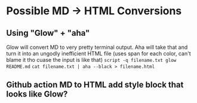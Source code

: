# Possible MD -> HTML Conversions


## Using "Glow" + "aha"
Glow will convert MD to very pretty terminal output. Aha will take that and turn it into an ungodly inefficient HTML file (uses span for each color, can't blame it tho cuase the input is like that)
`script -q filename.txt glow README.md`
`cat filename.txt | aha --black > filename.html`

## Github action MD to HTML add style block that looks like Glow?

